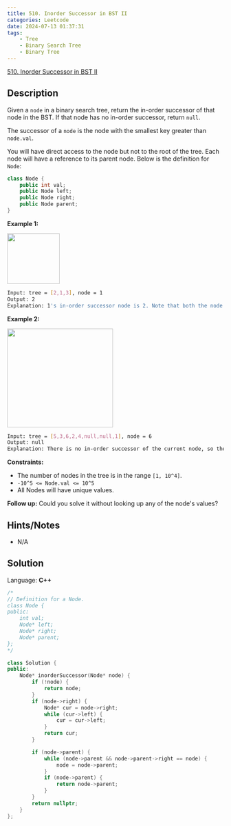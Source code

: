```yaml
---
title: 510. Inorder Successor in BST II
categories: Leetcode
date: 2024-07-13 01:37:31
tags:
    - Tree
    - Binary Search Tree
    - Binary Tree
---
```


[510. Inorder Successor in BST II](https://leetcode.com/problems/inorder-successor-in-bst-ii/description/)

## Description

Given a `node` in a binary search tree, return the in-order successor of that node in the BST. If that node has no in-order successor, return `null`.

The successor of a `node` is the node with the smallest key greater than `node.val`.

You will have direct access to the node but not to the root of the tree. Each node will have a reference to its parent node. Below is the definition for `Node`:

```C++
class Node {
    public int val;
    public Node left;
    public Node right;
    public Node parent;
}
```

**Example 1:**

<img alt="" src="https://assets.leetcode.com/uploads/2019/01/23/285_example_1.PNG" style="width: 122px; height: 117px;">

```bash
Input: tree = [2,1,3], node = 1
Output: 2
Explanation: 1's in-order successor node is 2. Note that both the node and the return value is of Node type.
```

**Example 2:**

<img alt="" src="https://assets.leetcode.com/uploads/2019/01/23/285_example_2.PNG" style="width: 246px; height: 229px;">

```bash
Input: tree = [5,3,6,2,4,null,null,1], node = 6
Output: null
Explanation: There is no in-order successor of the current node, so the answer is null.
```

**Constraints:**

- The number of nodes in the tree is in the range `[1, 10^4]`.
- `-10^5 <= Node.val <= 10^5`
- All Nodes will have unique values.

**Follow up:**  Could you solve it without looking up any of the node's values?

## Hints/Notes

- N/A

## Solution

Language: **C++**

```C++
/*
// Definition for a Node.
class Node {
public:
    int val;
    Node* left;
    Node* right;
    Node* parent;
};
*/

class Solution {
public:
    Node* inorderSuccessor(Node* node) {
        if (!node) {
            return node;
        }
        if (node->right) {
            Node* cur = node->right;
            while (cur->left) {
                cur = cur->left;
            }
            return cur;
        }

        if (node->parent) {
            while (node->parent && node->parent->right == node) {
                node = node->parent;
            }
            if (node->parent) {
                return node->parent;
            }
        }
        return nullptr;
    }
};
```
